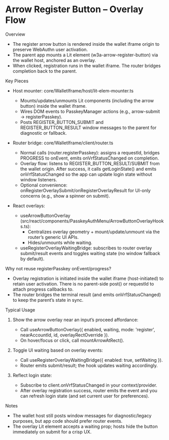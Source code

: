 Arrow Register Button – Overlay Flow
===================================

Overview
- The register arrow button is rendered inside the wallet iframe origin to preserve WebAuthn user activation.
- The parent app mounts a Lit element (w3a-arrow-register-button) via the wallet host, anchored as an overlay.
- When clicked, registration runs in the wallet iframe. The router bridges completion back to the parent.

Key Pieces
- Host mounter: core/WalletIframe/host/lit-elem-mounter.ts
  - Mounts/updates/unmounts Lit components (including the arrow button) inside the wallet iframe.
  - Wires DOM events to PasskeyManager actions (e.g., arrow-submit → registerPasskey). 
  - Posts REGISTER_BUTTON_SUBMIT and REGISTER_BUTTON_RESULT window messages to the parent for diagnostic or fallback.

- Router bridge: core/WalletIframe/client/router.ts
  - Normal calls (router.registerPasskey): assigns a requestId, bridges PROGRESS to onEvent, emits onVrfStatusChanged on completion.
  - Overlay flow: listens to REGISTER_BUTTON_RESULT/SUBMIT from the wallet origin. After success, it calls getLoginState() and emits onVrfStatusChanged so the app can update login state without window listeners.
  - Optional convenience: onRegisterOverlaySubmit/onRegisterOverlayResult for UI-only concerns (e.g., show a spinner on submit).

- React overlays:
  - useArrowButtonOverlay (src/react/components/PasskeyAuthMenu/ArrowButtonOverlayHooks.ts):
    - Centralizes overlay geometry + mount/update/unmount via the router’s generic UI APIs.
    - Hides/unmounts while waiting.
  - useRegisterOverlayWaitingBridge: subscribes to router overlay submit/result events and toggles waiting state (no window fallback by default).

Why not reuse registerPasskey onEvent/progress?
- Overlay registration is initiated inside the wallet iframe (host-initiated) to retain user activation. There is no parent-side post() or requestId to attach progress callbacks to.
- The router bridges the terminal result (and emits onVrfStatusChanged) to keep the parent’s state in sync.

Typical Usage
1) Show the arrow overlay near an input’s proceed affordance:
   - Call useArrowButtonOverlay({ enabled, waiting, mode: 'register', nearAccountId, id, overlayRectOverride }).
   - On hover/focus or click, call mountArrowAtRect().

2) Toggle UI waiting based on overlay events:
   - Call useRegisterOverlayWaitingBridge({ enabled: true, setWaiting }).
   - Router emits submit/result; the hook updates waiting accordingly.

3) Reflect login state:
   - Subscribe to client.onVrfStatusChanged in your context/provider.
   - After overlay registration success, router emits the event and you can refresh login state (and set current user for preferences).

Notes
- The wallet host still posts window messages for diagnostic/legacy purposes, but app code should prefer router events.
- The overlay Lit element accepts a waiting prop; hosts hide the button immediately on submit for a crisp UX.
